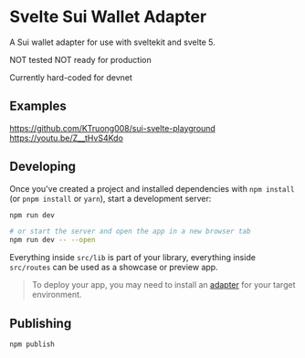 # Svelte Sui Wallet Adapter

A Sui wallet adapter for use with sveltekit and svelte 5.

NOT tested
NOT ready for production

Currently hard-coded for devnet

## Examples

https://github.com/KTruong008/sui-svelte-playground
https://youtu.be/Z__tHvS4Kdo

## Developing

Once you've created a project and installed dependencies with `npm install` (or `pnpm install` or `yarn`), start a development server:

```bash
npm run dev

# or start the server and open the app in a new browser tab
npm run dev -- --open
```

Everything inside `src/lib` is part of your library, everything inside `src/routes` can be used as a showcase or preview app.

> To deploy your app, you may need to install an [adapter](https://kit.svelte.dev/docs/adapters) for your target environment.

## Publishing

```bash
npm publish
```
